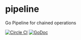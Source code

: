 # pipeline
Go Pipeline for chained operations

[![Circle CI](https://circleci.com/gh/skidder/pipeline.svg?style=svg)](https://circleci.com/gh/skidder/pipeline) [![GoDoc](https://godoc.org/github.com/skidder/pipeline?status.svg)](https://godoc.org/github.com/skidder/pipeline)